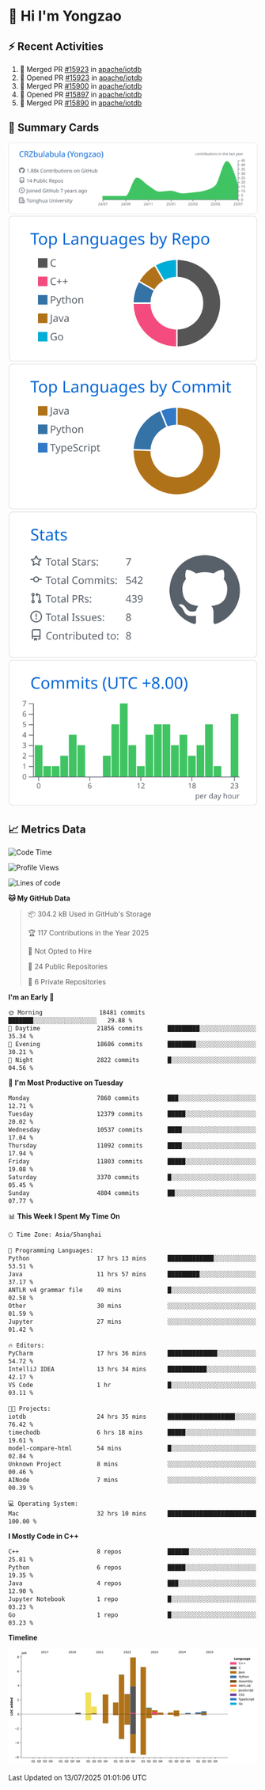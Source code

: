 # 👋 Hi I'm Yongzao

## ⚡ Recent Activities
<!--START_SECTION:activity-->
1. 🎉 Merged PR [#15923](https://github.com/apache/iotdb/pull/15923) in [apache/iotdb](https://github.com/apache/iotdb)
2. 💪 Opened PR [#15923](https://github.com/apache/iotdb/pull/15923) in [apache/iotdb](https://github.com/apache/iotdb)
3. 🎉 Merged PR [#15900](https://github.com/apache/iotdb/pull/15900) in [apache/iotdb](https://github.com/apache/iotdb)
4. 💪 Opened PR [#15897](https://github.com/apache/iotdb/pull/15897) in [apache/iotdb](https://github.com/apache/iotdb)
5. 🎉 Merged PR [#15890](https://github.com/apache/iotdb/pull/15890) in [apache/iotdb](https://github.com/apache/iotdb)
<!--END_SECTION:activity-->

## 🎑 Summary Cards

[![](https://raw.githubusercontent.com/CRZbulabula/CRZbulabula/main/profile-summary-card-output/github/0-profile-details.svg)](https://github.com/vn7n24fzkq/github-profile-summary-cards)
[![](https://raw.githubusercontent.com/CRZbulabula/CRZbulabula/main/profile-summary-card-output/github/1-repos-per-language.svg)](https://github.com/vn7n24fzkq/github-profile-summary-cards) [![](https://raw.githubusercontent.com/CRZbulabula/CRZbulabula/main/profile-summary-card-output/github/2-most-commit-language.svg)](https://github.com/vn7n24fzkq/github-profile-summary-cards)
[![](https://raw.githubusercontent.com/CRZbulabula/CRZbulabula/main/profile-summary-card-output/github/3-stats.svg)](https://github.com/vn7n24fzkq/github-profile-summary-cards) [![](https://raw.githubusercontent.com/CRZbulabula/CRZbulabula/main/profile-summary-card-output/github/4-productive-time.svg)](https://github.com/vn7n24fzkq/github-profile-summary-cards)

## 📈 Metrics Data

<!--START_SECTION:waka-->
![Code Time](http://img.shields.io/badge/Code%20Time-1%2C055%20hrs%2041%20mins-blue)

![Profile Views](http://img.shields.io/badge/Profile%20Views-1-blue)

![Lines of code](https://img.shields.io/badge/From%20Hello%20World%20I%27ve%20Written-34.4%20million%20lines%20of%20code-blue)

**🐱 My GitHub Data** 

> 📦 304.2 kB Used in GitHub's Storage 
 > 
> 🏆 117 Contributions in the Year 2025
 > 
> 🚫 Not Opted to Hire
 > 
> 📜 24 Public Repositories 
 > 
> 🔑 6 Private Repositories 
 > 
**I'm an Early 🐤** 

```text
🌞 Morning                18481 commits       ███████░░░░░░░░░░░░░░░░░░   29.88 % 
🌆 Daytime                21856 commits       █████████░░░░░░░░░░░░░░░░   35.34 % 
🌃 Evening                18686 commits       ████████░░░░░░░░░░░░░░░░░   30.21 % 
🌙 Night                  2822 commits        █░░░░░░░░░░░░░░░░░░░░░░░░   04.56 % 
```
📅 **I'm Most Productive on Tuesday** 

```text
Monday                   7860 commits        ███░░░░░░░░░░░░░░░░░░░░░░   12.71 % 
Tuesday                  12379 commits       █████░░░░░░░░░░░░░░░░░░░░   20.02 % 
Wednesday                10537 commits       ████░░░░░░░░░░░░░░░░░░░░░   17.04 % 
Thursday                 11092 commits       ████░░░░░░░░░░░░░░░░░░░░░   17.94 % 
Friday                   11803 commits       █████░░░░░░░░░░░░░░░░░░░░   19.08 % 
Saturday                 3370 commits        █░░░░░░░░░░░░░░░░░░░░░░░░   05.45 % 
Sunday                   4804 commits        ██░░░░░░░░░░░░░░░░░░░░░░░   07.77 % 
```


📊 **This Week I Spent My Time On** 

```text
🕑︎ Time Zone: Asia/Shanghai

💬 Programming Languages: 
Python                   17 hrs 13 mins      █████████████░░░░░░░░░░░░   53.51 % 
Java                     11 hrs 57 mins      █████████░░░░░░░░░░░░░░░░   37.17 % 
ANTLR v4 grammar file    49 mins             █░░░░░░░░░░░░░░░░░░░░░░░░   02.58 % 
Other                    30 mins             ░░░░░░░░░░░░░░░░░░░░░░░░░   01.59 % 
Jupyter                  27 mins             ░░░░░░░░░░░░░░░░░░░░░░░░░   01.42 % 

🔥 Editors: 
PyCharm                  17 hrs 36 mins      ██████████████░░░░░░░░░░░   54.72 % 
IntelliJ IDEA            13 hrs 34 mins      ███████████░░░░░░░░░░░░░░   42.17 % 
VS Code                  1 hr                █░░░░░░░░░░░░░░░░░░░░░░░░   03.11 % 

🐱‍💻 Projects: 
iotdb                    24 hrs 35 mins      ███████████████████░░░░░░   76.42 % 
timechodb                6 hrs 18 mins       █████░░░░░░░░░░░░░░░░░░░░   19.61 % 
model-compare-html       54 mins             █░░░░░░░░░░░░░░░░░░░░░░░░   02.84 % 
Unknown Project          8 mins              ░░░░░░░░░░░░░░░░░░░░░░░░░   00.46 % 
AINode                   7 mins              ░░░░░░░░░░░░░░░░░░░░░░░░░   00.39 % 

💻 Operating System: 
Mac                      32 hrs 10 mins      █████████████████████████   100.00 % 
```

**I Mostly Code in C++** 

```text
C++                      8 repos             ██████░░░░░░░░░░░░░░░░░░░   25.81 % 
Python                   6 repos             █████░░░░░░░░░░░░░░░░░░░░   19.35 % 
Java                     4 repos             ███░░░░░░░░░░░░░░░░░░░░░░   12.90 % 
Jupyter Notebook         1 repo              █░░░░░░░░░░░░░░░░░░░░░░░░   03.23 % 
Go                       1 repo              █░░░░░░░░░░░░░░░░░░░░░░░░   03.23 % 
```



**Timeline**

![Lines of Code chart](https://raw.githubusercontent.com/CRZbulabula/CRZbulabula/main/assets/bar_graph.png)


 Last Updated on 13/07/2025 01:01:06 UTC
<!--END_SECTION:waka-->

